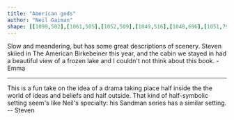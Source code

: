 ```yaml
---
title: "American gods"
author: "Neil Gaiman"
shape: [[1099,502],[1061,505],[1052,509],[1049,516],[1048,696],[1051,791],[1050,926],[1054,1058],[1054,1160],[1052,1181],[1053,1263],[1052,1297],[1050,1310],[1050,1371],[1052,1386],[1052,1614],[1050,1639],[1051,1668],[1049,1727],[1051,1743],[1051,1766],[1053,1775],[1059,1783],[1066,1786],[1096,1786],[1139,1778],[1161,1777],[1214,1770],[1233,1770],[1270,1767],[1311,1767],[1335,1764],[1345,1760],[1351,1752],[1355,1729],[1355,1705],[1357,1692],[1357,1509],[1361,1375],[1361,1330],[1363,1307],[1363,1215],[1365,1184],[1364,849],[1367,682],[1366,667],[1372,623],[1377,611],[1378,581],[1385,567],[1387,553],[1398,535],[1398,529],[1395,524],[1389,519],[1359,513],[1296,511],[1288,509],[1266,509],[1220,505],[1191,505],[1182,503],[1115,502]]
---
```

Slow and meandering, but has some great descriptions of scenery.  Steven skiied in The American Birkebeiner this year, and the cabin we stayed in had a beautiful view of a frozen lake and I couldn't not think about this book.  - Emma

---
This is a fun take on the idea of a drama taking place half inside the the world of ideas and beliefs and half outside.
That kind of half-symbolic setting seem's like Neil's specialty: his Sandman series has a similar setting. -- Steven
